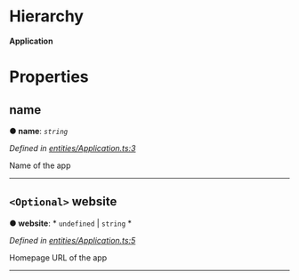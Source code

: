 

# Hierarchy

**Application**

# Properties

<a id="name"></a>

##  name

**● name**: *`string`*

*Defined in [entities/Application.ts:3](https://github.com/lagunehq/core/blob/31cfc86/src/entities/Application.ts#L3)*

Name of the app

___
<a id="website"></a>

## `<Optional>` website

**● website**: * `undefined` &#124; `string`
*

*Defined in [entities/Application.ts:5](https://github.com/lagunehq/core/blob/31cfc86/src/entities/Application.ts#L5)*

Homepage URL of the app

___

